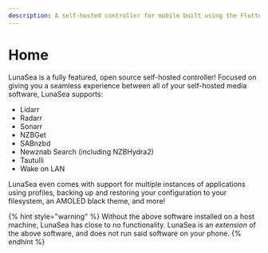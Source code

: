 ```yaml
---
description: A self-hosted controller for mobile built using the Flutter framework
---
```


# Home

LunaSea is a fully featured, open source self-hosted controller! Focused on giving you a seamless experience between all of your self-hosted media software, LunaSea supports:

* Lidarr
* Radarr
* Sonarr
* NZBGet
* SABnzbd
* Newznab Search \(including NZBHydra2\)
* Tautulli
* Wake on LAN

LunaSea even comes with support for multiple instances of applications using profiles, backing up and restoring your configuration to your filesystem, an AMOLED black theme, and more!

{% hint style="warning" %}
Without the above software installed on a host machine, LunaSea has close to no functionality. LunaSea is an _extension_ of the above software, and does not run said software on your phone.
{% endhint %}

